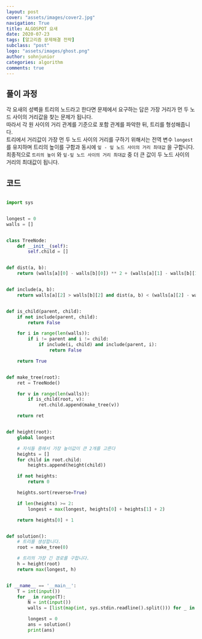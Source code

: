 ```yaml
---
layout: post
cover: "assets/images/cover2.jpg"
navigation: True
title: ALGOSPOT 요새
date: 2020-07-23
tags: [알고리즘 문제해결 전략]
subclass: "post"
logo: "assets/images/ghost.png"
author: sohnjunior
categories: algorithm
comments: true
---
```


## 풀이 과정

각 요새의 성벽을 트리의 노드라고 한다면 문제에서 요구하는 답은 가장 거리가 먼 두 노드 사이의 거리값을 찾는 문제가 됩니다. <br>
따라서 각 원 사이의 거리 관계를 기준으로 포함 관계를 파악한 뒤, 트리를 형성해줍니다. <br>
트리에서 거리값이 가장 먼 두 노드 사이의 거리를 구하기 위해서는 전역 변수 `longest` 를 유지하며 트리의 높이를 구함과 동시에 `잎 - 잎 노드 사이의 거리 최대값` 을 구합니다.<br>
최종적으로 `트리의 높이` 와 `잎-잎 노드 사이의 거리 최대값` 중 더 큰 값이 두 노드 사이의 거리의 최대값이 됩니다. <br>

## 코드

```python

import sys


longest = 0
walls = []


class TreeNode:
    def __init__(self):
        self.child = []


def dist(a, b):
    return (walls[a][0] - walls[b][0]) ** 2 + (walls[a][1] - walls[b][1]) ** 2


def include(a, b):
    return walls[a][2] > walls[b][2] and dist(a, b) < (walls[a][2] - walls[b][2]) ** 2


def is_child(parent, child):
    if not include(parent, child):
        return False

    for i in range(len(walls)):
        if i != parent and i != child:
            if include(i, child) and include(parent, i):
                return False

    return True


def make_tree(root):
    ret = TreeNode()

    for v in range(len(walls)):
        if is_child(root, v):
            ret.child.append(make_tree(v))

    return ret


def height(root):
    global longest

    # 자식들 중에서 가장 높이값이 큰 2개를 고른다
    heights = []
    for child in root.child:
        heights.append(height(child))

    if not heights:
        return 0

    heights.sort(reverse=True)

    if len(heights) >= 2:
        longest = max(longest, heights[0] + heights[1] + 2)

    return heights[0] + 1


def solution():
    # 트리를 생성합니다.
    root = make_tree(0)

    # 트리의 가장 긴 경로를 구합니다.
    h = height(root)
    return max(longest, h)


if __name__ == '__main__':
    T = int(input())
    for _ in range(T):
        N = int(input())
        walls = [list(map(int, sys.stdin.readline().split())) for _ in range(N)]

        longest = 0
        ans = solution()
        print(ans)

```
